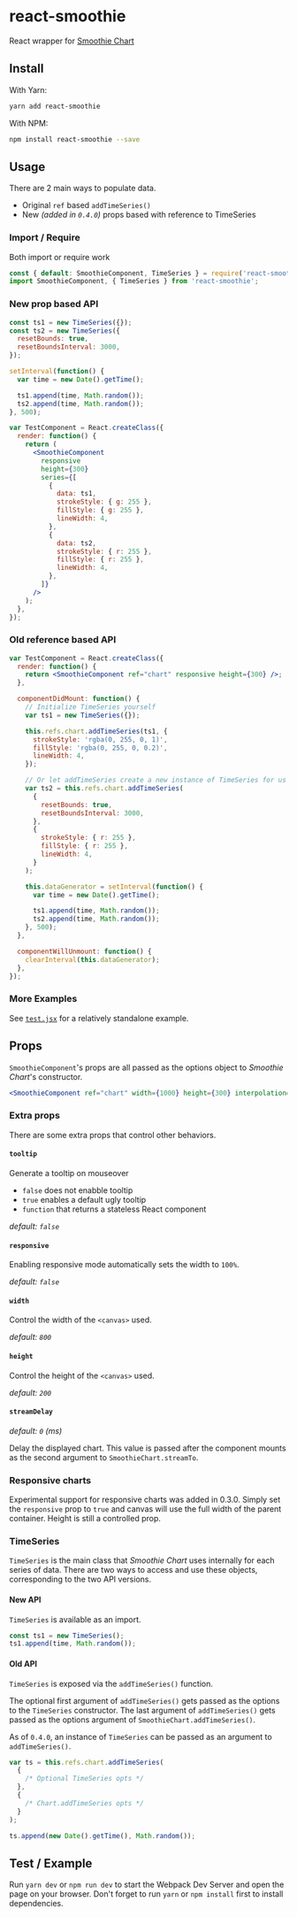 # react-smoothie

React wrapper for [Smoothie Chart](http://smoothiecharts.org/)

## Install

With Yarn:

```bash
yarn add react-smoothie
```

With NPM:

```bash
npm install react-smoothie --save
```

## Usage

There are 2 main ways to populate data.

- Original `ref` based `addTimeSeries()`
- New _(added in `0.4.0`)_ props based with reference to TimeSeries

### Import / Require

Both import or require work

```javascript
const { default: SmoothieComponent, TimeSeries } = require('react-smoothie');
import SmoothieComponent, { TimeSeries } from 'react-smoothie';
```

### New prop based API

```jsx
const ts1 = new TimeSeries({});
const ts2 = new TimeSeries({
  resetBounds: true,
  resetBoundsInterval: 3000,
});

setInterval(function() {
  var time = new Date().getTime();

  ts1.append(time, Math.random());
  ts2.append(time, Math.random());
}, 500);

var TestComponent = React.createClass({
  render: function() {
    return (
      <SmoothieComponent
        responsive
        height={300}
        series={[
          {
            data: ts1,
            strokeStyle: { g: 255 },
            fillStyle: { g: 255 },
            lineWidth: 4,
          },
          {
            data: ts2,
            strokeStyle: { r: 255 },
            fillStyle: { r: 255 },
            lineWidth: 4,
          },
        ]}
      />
    );
  },
});
```

### Old reference based API

```jsx
var TestComponent = React.createClass({
  render: function() {
    return <SmoothieComponent ref="chart" responsive height={300} />;
  },

  componentDidMount: function() {
    // Initialize TimeSeries yourself
    var ts1 = new TimeSeries({});

    this.refs.chart.addTimeSeries(ts1, {
      strokeStyle: 'rgba(0, 255, 0, 1)',
      fillStyle: 'rgba(0, 255, 0, 0.2)',
      lineWidth: 4,
    });

    // Or let addTimeSeries create a new instance of TimeSeries for us
    var ts2 = this.refs.chart.addTimeSeries(
      {
        resetBounds: true,
        resetBoundsInterval: 3000,
      },
      {
        strokeStyle: { r: 255 },
        fillStyle: { r: 255 },
        lineWidth: 4,
      }
    );

    this.dataGenerator = setInterval(function() {
      var time = new Date().getTime();

      ts1.append(time, Math.random());
      ts2.append(time, Math.random());
    }, 500);
  },

  componentWillUnmount: function() {
    clearInterval(this.dataGenerator);
  },
});
```

### More Examples

See [`test.jsx`](test.jsx) for a relatively standalone example.

## Props

`SmoothieComponent`'s props are all passed as the options object to _Smoothie Chart_'s constructor.

```jsx
<SmoothieComponent ref="chart" width={1000} height={300} interpolation="step" />
```

### Extra props

There are some extra props that control other behaviors.

#### `tooltip`

Generate a tooltip on mouseover

- `false` does not enabble tooltip
- `true` enables a default ugly tooltip
- `function` that returns a stateless React component

_default: `false`_

#### `responsive`

Enabling responsive mode automatically sets the width to `100%`.

_default: `false`_

#### `width`

Control the width of the `<canvas>` used.

_default: `800`_

#### `height`

Control the height of the `<canvas>` used.

_default: `200`_

#### `streamDelay`

_default: `0` (ms)_

Delay the displayed chart. This value is passed after the component mounts as the second argument to `SmoothieChart.streamTo`.

### Responsive charts

Experimental support for responsive charts was added in 0.3.0.
Simply set the `responsive` prop to `true` and canvas will use the full width of the parent container.
Height is still a controlled prop.

### TimeSeries

`TimeSeries` is the main class that _Smoothie Chart_ uses internally for each series of data.
There are two ways to access and use these objects, corresponding to the two API versions.

#### New API

`TimeSeries` is available as an import.

```jsx
const ts1 = new TimeSeries();
ts1.append(time, Math.random());
```

#### Old API

`TimeSeries` is exposed via the `addTimeSeries()` function.

The optional first argument of `addTimeSeries()` gets passed as the options to the `TimeSeries` constructor.
The last argument of `addTimeSeries()` gets passed as the options argument of `SmoothieChart.addTimeSeries()`.

As of `0.4.0`, an instance of `TimeSeries` can be passed as an argument to `addTimeSeries()`.

```jsx
var ts = this.refs.chart.addTimeSeries(
  {
    /* Optional TimeSeries opts */
  },
  {
    /* Chart.addTimeSeries opts */
  }
);

ts.append(new Date().getTime(), Math.random());
```

## Test / Example

Run `yarn dev` or `npm run dev` to start the Webpack Dev Server and open the page on your browser.
Don't forget to run `yarn` or `npm install` first to install dependencies.
